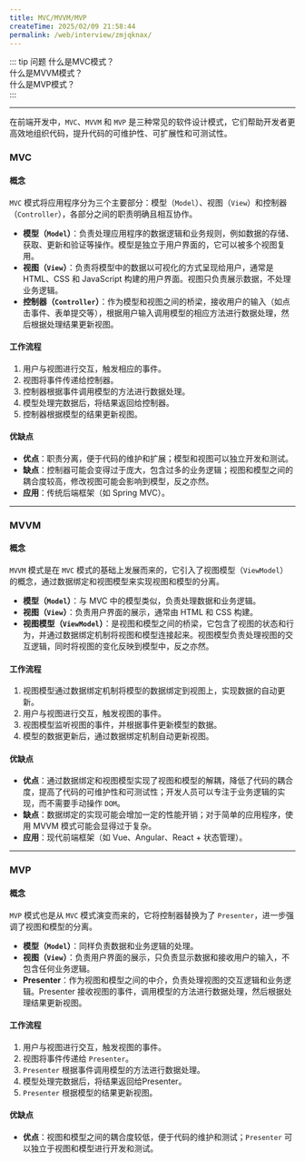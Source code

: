 ```yaml
---
title: MVC/MVVM/MVP
createTime: 2025/02/09 21:58:44
permalink: /web/interview/zmjqknax/
---
```


::: tip 问题
什么是MVC模式？  
什么是MVVM模式？  
什么是MVP模式？  
:::

---

在前端开发中，`MVC`、`MVVM` 和 `MVP` 是三种常见的软件设计模式，它们帮助开发者更高效地组织代码，提升代码的可维护性、可扩展性和可测试性。

### MVC
#### 概念
`MVC` 模式将应用程序分为三个主要部分：模型（`Model`）、视图（`View`）和控制器（`Controller`），各部分之间的职责明确且相互协作。
- **模型（`Model`）**：负责处理应用程序的数据逻辑和业务规则，例如数据的存储、获取、更新和验证等操作。模型是独立于用户界面的，它可以被多个视图复用。
- **视图（`View`）**：负责将模型中的数据以可视化的方式呈现给用户，通常是 HTML、CSS 和 JavaScript 构建的用户界面。视图只负责展示数据，不处理业务逻辑。
- **控制器（`Controller`）**：作为模型和视图之间的桥梁，接收用户的输入（如点击事件、表单提交等），根据用户输入调用模型的相应方法进行数据处理，然后根据处理结果更新视图。

#### 工作流程
1. 用户与视图进行交互，触发相应的事件。
2. 视图将事件传递给控制器。
3. 控制器根据事件调用模型的方法进行数据处理。
4. 模型处理完数据后，将结果返回给控制器。
5. 控制器根据模型的结果更新视图。

#### 优缺点
- **优点**：职责分离，便于代码的维护和扩展；模型和视图可以独立开发和测试。
- **缺点**：控制器可能会变得过于庞大，包含过多的业务逻辑；视图和模型之间的耦合度较高，修改视图可能会影响到模型，反之亦然。
- **应用**：传统后端框架（如 Spring MVC）。

---

### MVVM
#### 概念
`MVVM` 模式是在 `MVC` 模式的基础上发展而来的，它引入了视图模型（`ViewModel`）的概念，通过数据绑定和视图模型来实现视图和模型的分离。
- **模型（`Model`）**：与 MVC 中的模型类似，负责处理数据和业务逻辑。
- **视图（`View`）**：负责用户界面的展示，通常由 HTML 和 CSS 构建。
- **视图模型（`ViewModel`）**：是视图和模型之间的桥梁，它包含了视图的状态和行为，并通过数据绑定机制将视图和模型连接起来。视图模型负责处理视图的交互逻辑，同时将视图的变化反映到模型中，反之亦然。

#### 工作流程
1. 视图模型通过数据绑定机制将模型的数据绑定到视图上，实现数据的自动更新。
2. 用户与视图进行交互，触发视图的事件。
3. 视图模型监听视图的事件，并根据事件更新模型的数据。
4. 模型的数据更新后，通过数据绑定机制自动更新视图。

#### 优缺点
- **优点**：通过数据绑定和视图模型实现了视图和模型的解耦，降低了代码的耦合度，提高了代码的可维护性和可测试性；开发人员可以专注于业务逻辑的实现，而不需要手动操作 `DOM`。
- **缺点**：数据绑定的实现可能会增加一定的性能开销；对于简单的应用程序，使用 MVVM 模式可能会显得过于复杂。
- **应用**：现代前端框架（如 Vue、Angular、React + 状态管理）。

---

### MVP
#### 概念
`MVP` 模式也是从 `MVC` 模式演变而来的，它将控制器替换为了 `Presenter`，进一步强调了视图和模型的分离。
- **模型（`Model`）**：同样负责数据和业务逻辑的处理。
- **视图（`View`）**：负责用户界面的展示，只负责显示数据和接收用户的输入，不包含任何业务逻辑。
- **Presenter**：作为视图和模型之间的中介，负责处理视图的交互逻辑和业务逻辑。Presenter 接收视图的事件，调用模型的方法进行数据处理，然后根据处理结果更新视图。

#### 工作流程
1. 用户与视图进行交互，触发视图的事件。
2. 视图将事件传递给 `Presenter`。
3. `Presenter` 根据事件调用模型的方法进行数据处理。
4. 模型处理完数据后，将结果返回给Presenter。
5. `Presenter` 根据模型的结果更新视图。

#### 优缺点
- **优点**：视图和模型之间的耦合度较低，便于代码的维护和测试；`Presenter` 可以独立于视图和模型进行开发和测试。
